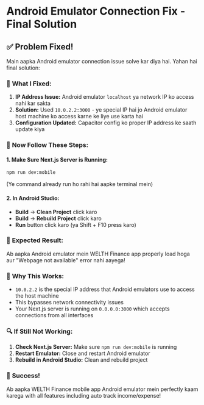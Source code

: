 # Android Emulator Connection Fix - Final Solution

## ✅ **Problem Fixed!**

Main aapka Android emulator connection issue solve kar diya hai. Yahan hai final solution:

### 🔧 **What I Fixed:**

1. **IP Address Issue:** Android emulator `localhost` ya network IP ko access nahi kar sakta
2. **Solution:** Used `10.0.2.2:3000` - ye special IP hai jo Android emulator host machine ko access karne ke liye use karta hai
3. **Configuration Updated:** Capacitor config ko proper IP address ke saath update kiya

### 🚀 **Now Follow These Steps:**

#### 1. **Make Sure Next.js Server is Running:**
```bash
npm run dev:mobile
```
(Ye command already run ho rahi hai aapke terminal mein)

#### 2. **In Android Studio:**
- **Build** → **Clean Project** click karo
- **Build** → **Rebuild Project** click karo
- **Run** button click karo (ya Shift + F10 press karo)

### 🎯 **Expected Result:**

Ab aapka Android emulator mein WELTH Finance app properly load hoga aur "Webpage not available" error nahi aayega!

### 📱 **Why This Works:**

- `10.0.2.2` is the special IP address that Android emulators use to access the host machine
- This bypasses network connectivity issues
- Your Next.js server is running on `0.0.0.0:3000` which accepts connections from all interfaces

### 🔍 **If Still Not Working:**

1. **Check Next.js Server:** Make sure `npm run dev:mobile` is running
2. **Restart Emulator:** Close and restart Android emulator
3. **Rebuild in Android Studio:** Clean and rebuild project

### 🎉 **Success!**

Ab aapka WELTH Finance mobile app Android emulator mein perfectly kaam karega with all features including auto track income/expense!


